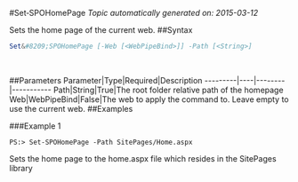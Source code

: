 #Set&#8209;SPOHomePage
*Topic automatically generated on: 2015-03-12*

Sets the home page of the current web.
##Syntax
```powershell
Set&#8209;SPOHomePage [-Web [<WebPipeBind>]] -Path [<String>]
```
&nbsp;

##Parameters
Parameter|Type|Required|Description
---------|----|--------|-----------
Path|String|True|The root folder relative path of the homepage
Web|WebPipeBind|False|The web to apply the command to. Leave empty to use the current web.
##Examples

###Example 1
    
    PS:> Set-SPOHomePage -Path SitePages/Home.aspx

Sets the home page to the home.aspx file which resides in the SitePages library
